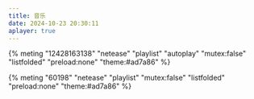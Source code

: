 ```yaml
---
title: 音乐
date: 2024-10-23 20:30:11
aplayer: true
---
```


<!-- <div class="aplayer no-destroy" data-id="60198" data-server="netease" data-type="playlist" data-fixed="true" data-autoplay="true"> </div> -->

{% meting "12428163138" "netease" "playlist" "autoplay" "mutex:false"
"listfolded" "preload:none" "theme:#ad7a86" %}

{% meting "60198" "netease" "playlist" "mutex:false"
"listfolded" "preload:none" "theme:#ad7a86" %}


